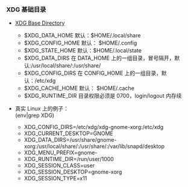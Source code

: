 ### XDG 基础目录

- [XDG Base Directory](https://specifications.freedesktop.org/basedir-spec/latest/ar01s03.html)

  - \$XDG_DATA_HOME 默认：$HOME/.local/share
  - \$XDG_CONFIG_HOME 默认： $HOME/.config
  - \$XDG_STATE_HOME 默认：$HOME/.local/state
  - \$XDG_DATA_DIRS 在 DATA_HOME 上的一组目录，冒号隔开，默认:/usr/local/share/:/usr/share/
  - \$XDG_CONFIG_DIRS 在 CONFIG_HOME 上的一组目录，默认：/etc/xdg
  - \$XDG_CACHE_HOME 默认： $HOME/.cache
  - \$XDG_RUNTIME_DIR 目录权限必须是 0700，login/logout 内存续

- 真实 Linux 上的例子：  
   (env|grep XDG)
  - XDG_CONFIG_DIRS=/etc/xdg/xdg-gnome-xorg:/etc/xdg
  - XDG_CURRENT_DESKTOP=GNOME
  - XDG_DATA_DIRS=/usr/share/gnome-xorg:/usr/local/share/:/usr/share/:/var/lib/snapd/desktop
  - XDG_MENU_PREFIX=gnome-
  - XDG_RUNTIME_DIR=/run/user/1000
  - XDG_SESSION_CLASS=user
  - XDG_SESSION_DESKTOP=gnome-xorg
  - XDG_SESSION_TYPE=x11
